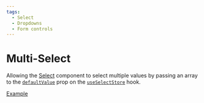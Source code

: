 ```yaml
---
tags:
  - Select
  - Dropdowns
  - Form controls
---
```


# Multi-Select

<div data-description>

Allowing the <a href="/components/select">Select</a> component to select multiple values by passing an array to the <a href="/reference/use-select-store#defaultvalue"><code>defaultValue</code></a> prop on the <a href="/reference/use-select-store"><code>useSelectStore</code></a> hook.

</div>

<div data-tags></div>

<a href="./index.tsx" data-playground>Example</a>

